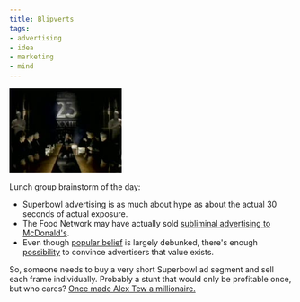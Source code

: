 ```yaml
---
title: Blipverts
tags:
- advertising
- idea
- marketing
- mind
---
```


[![Channel 23][1]][2]

Lunch group brainstorm of the day:
- Superbowl advertising is as much about hype as about the actual 30 seconds of actual exposure.
- The Food Network may have actually sold [subliminal advertising to McDonald's][3].
- Even though [popular belief][4] is largely debunked, there's enough [possibility][5] to convince advertisers that value exists.

So, someone needs to buy a very short Superbowl ad segment and sell each frame individually.  Probably a stunt that would only be profitable once, but who cares?  [Once made Alex Tew a millionaire.][6]


   [1]: episode_11_2.jpg
   [2]: http://www.maxheadroom.com/mh_episode_11.html "Max Headroom episode 1.1"
   [3]: http://www.youtube.com/watch?v=LMzbwa6PvEE
   [4]: http://www.snopes.com/business/hidden/popcorn.asp
   [5]: http://www.newscientist.com/article/mg19025494.400-subliminal-advertising-may-work-after-all.html
   [6]: http://news.bbc.co.uk/1/hi/magazine/4585026.stm

